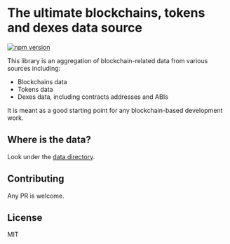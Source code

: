 # The ultimate blockchains, tokens and dexes data source

[![npm version](https://badge.fury.io/js/blockchain-datasets.svg)](https://badge.fury.io/js/blockchain-datasets)

This library is an aggregation of blockchain-related data from various sources including:

- Blockchains data
- Tokens data
- Dexes data, including contracts addresses and ABIs

It is meant as a good starting point for any blockchain-based development work.

## Where is the data?

Look under the [data directory](https://github.com/dherault/blockchain-datasets/tree/main/data).

## Contributing

Any PR is welcome.

## License

MIT
